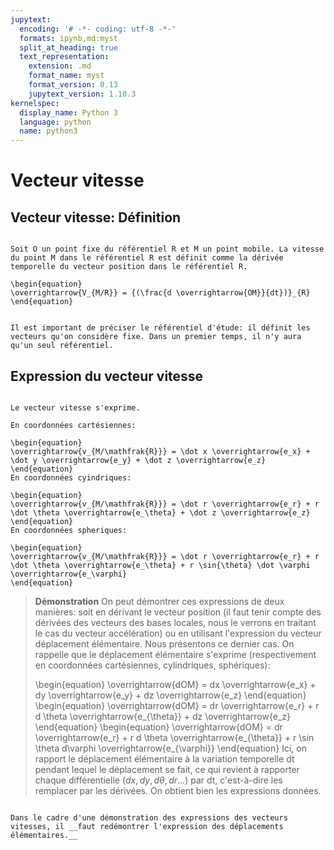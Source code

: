 ```yaml
---
jupytext:
  encoding: '# -*- coding: utf-8 -*-'
  formats: ipynb,md:myst
  split_at_heading: true
  text_representation:
    extension: .md
    format_name: myst
    format_version: 0.13
    jupytext_version: 1.10.3
kernelspec:
  display_name: Python 3
  language: python
  name: python3
---
```

# Vecteur vitesse

## Vecteur vitesse: Définition

````{important} __Définition : Vecteur vitesse__

Soit O un point fixe du référentiel R et M un point mobile. La vitesse du point M dans le référentiel R est définit comme la dérivée temporelle du vecteur position dans le référentiel R.

\begin{equation}
\overrightarrow{V_{M/R}} = {(\frac{d \overrightarrow{OM}}{dt})}_{R}
\end{equation}
````

````{attention}

Il est important de préciser le référentiel d'étude: il définit les vecteurs qu'on considère fixe. Dans un premier temps, il n'y aura qu'un seul référentiel.

````

## Expression du vecteur vitesse

````{important} __Fondamental : Expressions du vecteur vitesse__

Le vecteur vitesse s'exprime.

En coordonnées cartésiennes:

\begin{equation}
\overrightarrow{v_{M/\mathfrak{R}}} = \dot x \overrightarrow{e_x} + \dot y \overrightarrow{e_y} + \dot z \overrightarrow{e_z}
\end{equation}
En coordonnées cyindriques:

\begin{equation}
\overrightarrow{v_{M/\mathfrak{R}}} = \dot r \overrightarrow{e_r} + r \dot \theta \overrightarrow{e_\theta} + \dot z \overrightarrow{e_z}
\end{equation}
En coordonnées spheriques:

\begin{equation}
\overrightarrow{v_{M/\mathfrak{R}}} = \dot r \overrightarrow{e_r} + r \dot \theta \overrightarrow{e_\theta} + r \sin{\theta} \dot \varphi \overrightarrow{e_\varphi}
\end{equation}
````


> __Démonstration__
> On peut démontrer ces expressions de deux manières: soit en dérivant le vecteur position (il faut tenir compte des dérivées des vecteurs des bases locales, nous le verrons en traitant le cas du vecteur accélération) ou en utilisant l'expression du vecteur déplacement élémentaire. Nous présentons ce dernier cas. On rappelle que le déplacement élémentaire s'exprime (respectivement en coordonnées cartésiennes, cylindriques, sphériques):
> 
> \begin{equation}
\overrightarrow{dOM} = dx \overrightarrow{e_x} + dy \overrightarrow{e_y} + dz \overrightarrow{e_z}
\end{equation}
> \begin{equation}
\overrightarrow{dOM} = dr \overrightarrow{e_r} + r d \theta \overrightarrow{e_{\theta}} + dz \overrightarrow{e_z}
\end{equation}
> \begin{equation}
\overrightarrow{dOM} = dr \overrightarrow{e_r} + r d \theta \overrightarrow{e_{\theta}} + r \sin \theta d\varphi \overrightarrow{e_{\varphi}}
\end{equation}
> Ici, on rapport le déplacement élémentaire à la variation temporelle dt pendant lequel le déplacement se fait, ce qui revient à rapporter chaque différentielle ($dx, dy, d\theta, dr...$) par dt, c'est-à-dire les remplacer par les dérivées. On obtient bien les expressions données.


````{attention}

Dans le cadre d'une démonstration des expressions des vecteurs vitesses, il __faut redémontrer l'expression des déplacements élémentaires.__

````

